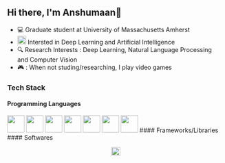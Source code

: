 ## Hi there, I'm Anshumaan👋

- 💻 Graduate student at University of Massachusetts Amherst 
- <img src='https://user-images.githubusercontent.com/98472023/216708835-3b574474-514b-4ca2-9631-c2e3cb5d1084.png' width=20 height=20> Intersted in Deep Learning and Artificial Intelligence
- 🔍 Research Interests : Deep Learning, Natural Language Processing and Computer Vision
- 🎮 : When not studing/researching, I play video games

### Tech Stack 
#### Programming Languages 
<img src='https://user-images.githubusercontent.com/98472023/216710902-0e5eb188-b15f-4864-9cc8-085f492caa9d.png' width=40 height=40> 
<img src='https://user-images.githubusercontent.com/98472023/216711014-0b25146d-0d9f-44a2-bfbb-197468e3b6a4.png' width=40 height=40> 
<img src='https://user-images.githubusercontent.com/98472023/216711171-8a699183-0364-49cc-8cf6-babe0ecf2dfe.png' width=40 height=40> 
<img src='https://user-images.githubusercontent.com/98472023/216711943-47ee1ace-ac08-4f3c-bd6c-40c1a8e8c691.png' width=40 height=40> 
<img src='https://user-images.githubusercontent.com/98472023/216712028-0a4f992b-b367-456a-9337-1d86c096e8a9.png' width=40 height=40> 
<img src='https://user-images.githubusercontent.com/98472023/216712106-b069862a-7421-44e0-8b44-5e7c80db2b54.png' width=40 height=40> 
<img src='https://user-images.githubusercontent.com/98472023/216711117-4a7f3ba0-e773-4218-83eb-ff4c776779aa.png' width=40 height=40> 
#### Frameworks/Libraries 
#### Softwares

<p align="center"><img src="https://komarev.com/ghpvc/?username=Anshumaan-Chauhan02&label=Profile%20views&color=0e75b6&style=flat" height=21px/></p>
